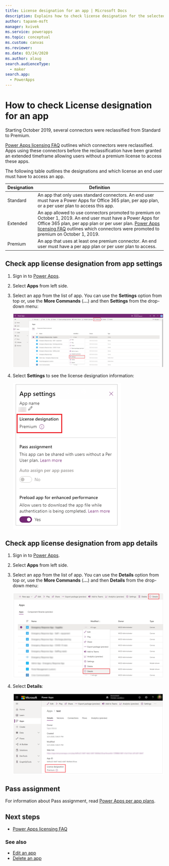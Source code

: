 ```yaml
---
title: License designation for an app | Microsoft Docs
description: Explains how to check license designation for the selected app
author: tapanm-msft
manager: kvivek
ms.service: powerapps
ms.topic: conceptual
ms.custom: canvas
ms.reviewer: 
ms.date: 03/24/2020
ms.author: alaug
search.audienceType: 
  - maker
search.app: 
  - PowerApps
---
```


# How to check License designation for an app

Starting October 2019, several connectors were reclassified from Standard to Premium.

[Power Apps licensing FAQ](https://docs.microsoft.com/power-platform/admin/powerapps-flow-licensing-faq#office-365) outlines
which connectors were reclassified. Apps using these connectors before the
reclassification have been granted an extended timeframe allowing users
without a premium license to access these apps.

The following table outlines the designations and which license an end user must have to access an app.

| **Designation​** | **Definition**
|-|-|
| Standard​ | An app that only uses standard connectors. An end user must have a Power Apps for Office 365 plan, per app plan, or a per user plan to access this app.
| Extended​ | An app allowed to use connectors promoted to premium on October 1, 2019.​ An end user must have a Power Apps for Office 365 plan, per app plan or per user plan. [Power Apps licensing FAQ](https://docs.microsoft.com/power-platform/admin/powerapps-flow-licensing-faq#office-365) outlines which connectors were promoted to premium on October 1, 2019.
| Premium​ | An app that uses at least one premium connector. An end user must have a per app plan or per user plan to access.

## Check app **license designation** from **app settings**

1. Sign in to [Power Apps](https://make.powerapps.com).

1. Select **Apps** from left side.

1. Select an app from the list of app. You can use the **Settings** option from top or, use the **More Commands** (**...**) and then **Settings** from the drop-down menu:

    ![Settings option](media/license-designation/app-settings.png)

1. Select **Settings** to see the license designation information:

    ![License designation from settings](media/license-designation/settings-license-designation.png)

## Check app **license designation** from **app details**

1. Sign in to [Power Apps](https://make.powerapps.com).

1. Select **Apps** from left side.

1. Select an app from the list of app. You can use the **Details** option from top or, use the **More Commands** (**...**) and then **Details** from the drop-down menu:

    ![App details](media/license-designation/app-details.png)

1. Select **Details**:

    ![App designation in details](media/license-designation/app-details-page.png)

## Pass assignment

For information about Pass assignment, read [Power Apps per app
plans](https://docs.microsoft.com/power-platform/admin/about-powerapps-perapp#step-three-set-up-apps-to-use-per-app-plans).

## Next steps

- [Power Apps licensing FAQ](https://docs.microsoft.com/power-platform/admin/powerapps-flow-licensing-faq)

### See also

- [Edit an app](edit-app.md)
- [Delete an app](delete-app.md)
